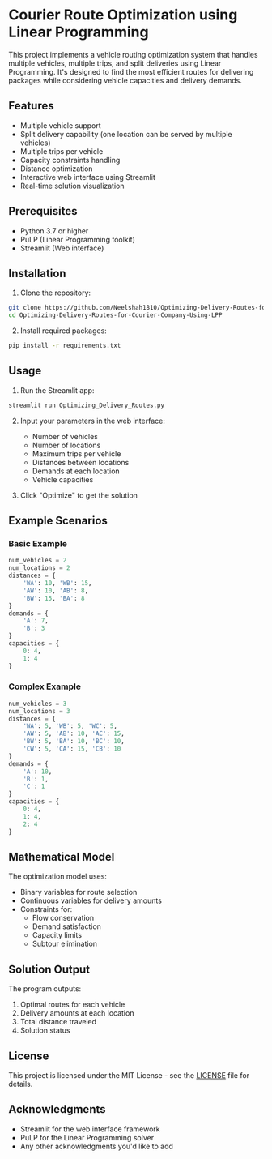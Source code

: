 # Courier Route Optimization using Linear Programming

This project implements a vehicle routing optimization system that handles multiple vehicles, multiple trips, and split deliveries using Linear Programming. It's designed to find the most efficient routes for delivering packages while considering vehicle capacities and delivery demands.

## Features

- Multiple vehicle support
- Split delivery capability (one location can be served by multiple vehicles)
- Multiple trips per vehicle
- Capacity constraints handling
- Distance optimization
- Interactive web interface using Streamlit
- Real-time solution visualization

## Prerequisites

- Python 3.7 or higher
- PuLP (Linear Programming toolkit)
- Streamlit (Web interface)

## Installation

1. Clone the repository:
```bash
git clone https://github.com/Neelshah1810/Optimizing-Delivery-Routes-for-Courier-Company-Using-LPP.git
cd Optimizing-Delivery-Routes-for-Courier-Company-Using-LPP
```

2. Install required packages:
```bash
pip install -r requirements.txt
```

## Usage

1. Run the Streamlit app:
```bash
streamlit run Optimizing_Delivery_Routes.py
```

2. Input your parameters in the web interface:
   - Number of vehicles
   - Number of locations
   - Maximum trips per vehicle
   - Distances between locations
   - Demands at each location
   - Vehicle capacities

3. Click "Optimize" to get the solution

## Example Scenarios

### Basic Example
```python
num_vehicles = 2
num_locations = 2
distances = {
    'WA': 10, 'WB': 15,
    'AW': 10, 'AB': 8,
    'BW': 15, 'BA': 8
}
demands = {
    'A': 7,
    'B': 3
}
capacities = {
    0: 4,
    1: 4
}
```

### Complex Example
```python
num_vehicles = 3
num_locations = 3
distances = {
    'WA': 5, 'WB': 5, 'WC': 5,
    'AW': 5, 'AB': 10, 'AC': 15,
    'BW': 5, 'BA': 10, 'BC': 10,
    'CW': 5, 'CA': 15, 'CB': 10
}
demands = {
    'A': 10,
    'B': 1,
    'C': 1
}
capacities = {
    0: 4,
    1: 4,
    2: 4
}
```

## Mathematical Model

The optimization model uses:
- Binary variables for route selection
- Continuous variables for delivery amounts
- Constraints for:
  - Flow conservation
  - Demand satisfaction
  - Capacity limits
  - Subtour elimination

## Solution Output

The program outputs:
1. Optimal routes for each vehicle
2. Delivery amounts at each location
3. Total distance traveled
4. Solution status


## License

This project is licensed under the MIT License - see the [LICENSE](LICENSE) file for details.


## Acknowledgments

- Streamlit for the web interface framework
- PuLP for the Linear Programming solver
- Any other acknowledgments you'd like to add

